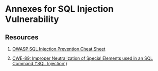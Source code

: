 # Annexes for SQL Injection Vulnerability

## Resources

1. [OWASP SQL Injection Prevention Cheat Sheet](https://cheatsheetseries.owasp.org/cheatsheets/SQL_Injection_Prevention_Cheat_Sheet.html)

2. [CWE-89: Improper Neutralization of Special Elements used in an SQL Command ('SQL Injection')](https://cwe.mitre.org/data/definitions/89.html)